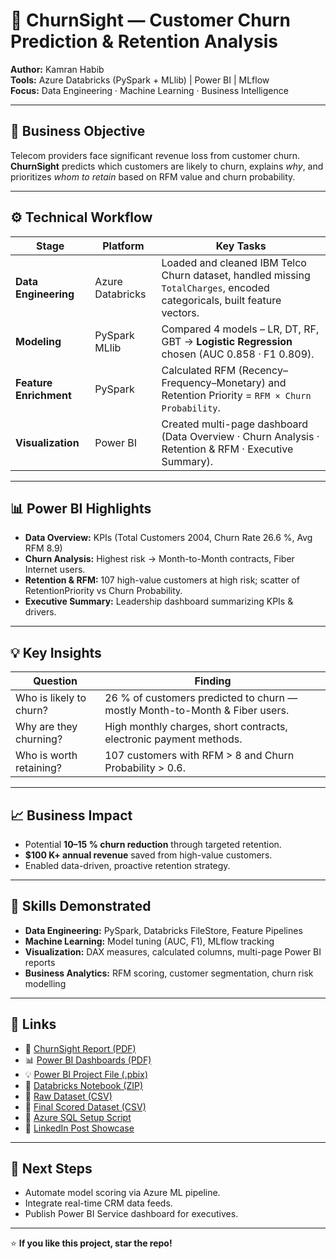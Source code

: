 # 🧠 ChurnSight — Customer Churn Prediction & Retention Analysis  

**Author:** Kamran Habib  
**Tools:** Azure Databricks (PySpark + MLlib) | Power BI | MLflow  
**Focus:** Data Engineering · Machine Learning · Business Intelligence  

---

## 📌 Business Objective  
Telecom providers face significant revenue loss from customer churn.  
**ChurnSight** predicts which customers are likely to churn, explains *why*, and prioritizes *whom to retain* based on RFM value and churn probability.

---

## ⚙️ Technical Workflow  

| Stage | Platform | Key Tasks |
|-------|-----------|-----------|
| **Data Engineering** | Azure Databricks | Loaded and cleaned IBM Telco Churn dataset, handled missing `TotalCharges`, encoded categoricals, built feature vectors. |
| **Modeling** | PySpark MLlib | Compared 4 models – LR, DT, RF, GBT → **Logistic Regression** chosen (AUC 0.858 · F1 0.809). |
| **Feature Enrichment** | PySpark | Calculated RFM (Recency–Frequency–Monetary) and Retention Priority = `RFM × Churn Probability`. |
| **Visualization** | Power BI | Created multi-page dashboard (Data Overview · Churn Analysis · Retention & RFM · Executive Summary). |

---

## 📊 Power BI Highlights  

- **Data Overview:** KPIs (Total Customers 2004, Churn Rate 26.6 %, Avg RFM 8.9)  
- **Churn Analysis:** Highest risk → Month-to-Month contracts, Fiber Internet users.  
- **Retention & RFM:** 107 high-value customers at high risk; scatter of RetentionPriority vs Churn Probability.  
- **Executive Summary:** Leadership dashboard summarizing KPIs & drivers.

---

## 💡 Key Insights  

| Question | Finding |
|-----------|----------|
| Who is likely to churn? | 26 % of customers predicted to churn — mostly Month-to-Month & Fiber users. |
| Why are they churning? | High monthly charges, short contracts, electronic payment methods. |
| Who is worth retaining? | 107 customers with RFM > 8 and Churn Probability > 0.6. |

---

## 📈 Business Impact  

- Potential **10–15 % churn reduction** through targeted retention.  
- **\$100 K+ annual revenue** saved from high-value customers.  
- Enabled data-driven, proactive retention strategy.

---

## 🧰 Skills Demonstrated  
- **Data Engineering:** PySpark, Databricks FileStore, Feature Pipelines  
- **Machine Learning:** Model tuning (AUC, F1), MLflow tracking  
- **Visualization:** DAX measures, calculated columns, multi-page Power BI reports  
- **Business Analytics:** RFM scoring, customer segmentation, churn risk modelling  

---
## 🔗 Links

- 📄 [ChurnSight Report (PDF)](ChurnSight%20Report.pdf)
- 📊 [Power BI Dashboards (PDF)](ChurnSight%20PBI.pdf)
- 💡 [Power BI Project File (.pbix)](ChurnSight.%20PBIpbix.pbix)
- 🧠 [Databricks Notebook (ZIP)](Phase2_Churn_ML2.zip)
- 📂 [Raw Dataset (CSV)](WA_Fn-UseC__Telco-Customer-Churn.csv)
- 🧾 [Final Scored Dataset (CSV)](final_scored.csv)
- 🧱 [Azure SQL Setup Script](churnsight_phase1_azure_sql.sql)
- 🤝 [LinkedIn Post Showcase](<your_LinkedIn_post_URL_once_published>)


---

## 📅 Next Steps  
- Automate model scoring via Azure ML pipeline.  
- Integrate real-time CRM data feeds.  
- Publish Power BI Service dashboard for executives.  

---

⭐ **If you like this project, star the repo!**  
